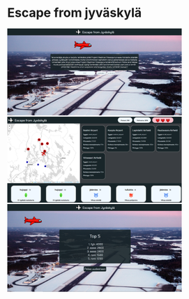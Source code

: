 # Escape from jyväskylä

<img src="index_kuva.PNG" alt="index" width="400"/>

<img src="peli_kuva.PNG" alt="index" width="400"/>

<img src="havisit_kuva.PNG" alt="index" width="400"/>

